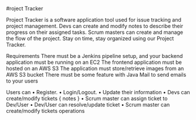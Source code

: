 #roject Tracker


Project Tracker is a software application tool used for issue tracking and project 
management. Devs can create and modify notes to describe their progress on their 
assigned tasks. Scrum masters can create and manage the flow of the project. Stay 
on time, stay organized using our Project Tracker.


Requirements
There must be a Jenkins pipeline setup, and your backend application must 
be running on an EC2
The frontend application must be hosted on an AWS S3
The application must store/retrieve images from an AWS S3 bucket
There must be some feature with Java Mail to send emails to your users


Users can
• Register.
• Login/Logout.
• Update their information
• Devs can create/modify tickets { notes }
• Scrum master can assign ticket to Dev/User
• Dev/User can resolve/update ticket
• Scrum master can create/modify tickets operations
